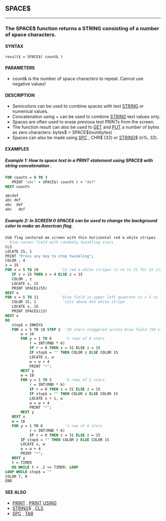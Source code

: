 ## SPACE$
---

### The SPACE$ function returns a STRING consisting of a number of space characters.

#### SYNTAX

`result$ = SPACE$( count& )`

#### PARAMETERS
* count& is the number of space characters to repeat. Cannot use negative values!


#### DESCRIPTION
* Semicolons can be used to combine spaces with text [STRING](./STRING.md) or numerical values.
* Concatenation using + can be used to combine [STRING](./STRING.md) text values only.
* Spaces are often used to erase previous text PRINTs from the screen.
* The function result can also be used to [GET](./GET.md) and [PUT](./PUT.md) a number of bytes as zero characters: bytes$ = SPACE$(numbytes)
* Spaces can also be made using [SPC](./SPC.md) , CHR$ (32) or [STRING](./STRING.md)$ (n%, 32).


#### EXAMPLES
##### Example 1: How to space text in a PRINT statement using SPACE$ with string concatenation .
```vb
FOR count% = 0 TO 3
   PRINT "abc" + SPACE$( count% ) + "def"
NEXT count%
```
  
```vb
abcdef
abc def
abc  def
abc   def
```
  
##### Example 2: In SCREEN 0 SPACE$ can be used to change the background color to make an American flag.
```vb
USA flag centered on screen with thin horizontal red & white stripes
' blue corner field with randomly twinkling stars
CLS
LOCATE 25, 1
PRINT "Press any key to stop twinkling";
COLOR , 4
z = 15
FOR x = 5 TO 19          '13 red & white stripes (x =5 to 21 for 15 stripes)
   IF z = 15 THEN z = 4 ELSE z = 15
   COLOR , z
   LOCATE x, 15
   PRINT SPACE$(55)
NEXT x
FOR x = 5 TO 11          'blue field in upper left quadrant (x = 5 to 13 to hold all 50 stars)
   COLOR 15, 1            'sits above 4th white stripe
   LOCATE x, 15
   PRINT SPACE$(23)
NEXT x
DO
   stop$ = INKEY$
   FOR x = 5 TO 10 STEP 2  '39 stars staggered across blue field (50 stars if x = 5 to 12)
       w = 16
       FOR y = 1 TO 6      '5 rows of 6 stars
           r = INT(RND * 6)
           IF r = 0 THEN z = 31 ELSE z = 15
           IF stop$ = "" THEN COLOR z ELSE COLOR 15
           LOCATE x, w
           w = w + 4
           PRINT "*";
       NEXT y
       w = 18
       FOR y = 1 TO 5      '5 rows of 5 stars
           r = INT(RND * 6)
           IF r = 0 THEN z = 31 ELSE z = 15
           IF stop$ = "" THEN COLOR z ELSE COLOR 15
           LOCATE x + 1, w
           w = w + 4
           PRINT "*";
       NEXT y
   NEXT x
   w = 16
   FOR y = 1 TO 6          '1 row of 6 stars
           r = INT(RND * 6)
           IF r = 0 THEN z = 31 ELSE z = 15
       IF stop$ = "" THEN COLOR z ELSE COLOR 15
       LOCATE x, w
       w = w + 4
       PRINT "*";
   NEXT y
   t = TIMER
   DO WHILE t + .2 >= TIMER: LOOP
LOOP WHILE stop$ = ""
COLOR 7, 0
END
```
  


#### SEE ALSO
* [PRINT](./PRINT.md) , [PRINT](./PRINT.md) [USING](./USING.md)
* [STRING](./STRING.md)$ , [CLS](./CLS.md)
* [SPC](./SPC.md) , [TAB](./TAB.md)
